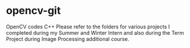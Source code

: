 # opencv-git
OpenCV codes C++
Please refer to the folders for various projects I completed during my Summer and Winter Intern and also during the Term Project during Image Processing additional course.
